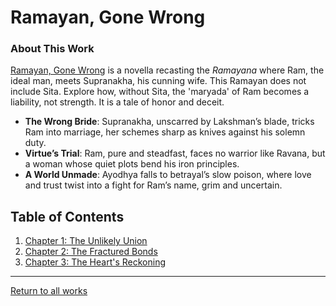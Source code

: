 # Ramayan, Gone Wrong

### About This Work


[Ramayan, Gone Wrong](RamayanGoneWrong.md) is a novella recasting the *Ramayana* where Ram, the ideal man, meets Supranakha, his cunning wife. This Ramayan does not include Sita. Explore how, without Sita, the 'maryada' of Ram becomes a liability, not strength. It is a tale of honor and deceit.

- **The Wrong Bride**: Supranakha, unscarred by Lakshman’s blade, tricks Ram into marriage, her schemes sharp as knives against his solemn duty.
- **Virtue’s Trial**: Ram, pure and steadfast, faces no warrior like Ravana, but a woman whose quiet plots bend his iron principles.
- **A World Unmade**: Ayodhya falls to betrayal’s slow poison, where love and trust twist into a fight for Ram’s name, grim and uncertain.



## Table of Contents
1. [Chapter 1: The Unlikely Union](RamayanGoneWrong.md#chapter-1-the-unlikely-union)  
2. [Chapter 2: The Fractured Bonds](RamayanGoneWrong.md#chapter-2-the-fractured-bonds)  
3. [Chapter 3: The Heart's Reckoning](RamayanGoneWrong.md#chapter-3-the-hearts-reckoning)  

---


[Return to all works](../README.md)